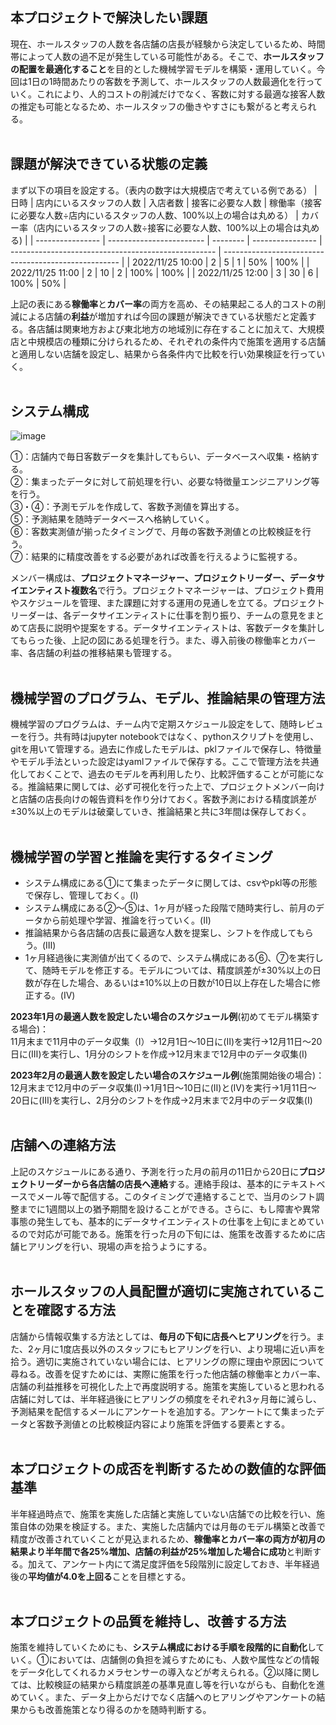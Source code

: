 ## **本プロジェクトで解決したい課題**
現在、ホールスタッフの人数を各店舗の店長が経験から決定しているため、時間帯によって人数の過不足が発生している可能性がある。そこで、**ホールスタッフの配置を最適化すること**を目的とした機械学習モデルを構築・運用していく。今回は1日の1時間あたりの客数を予測して、ホールスタッフの人数最適化を行っていく。これにより、人的コストの削減だけでなく、客数に対する最適な接客人数の推定も可能となるため、ホールスタッフの働きやすさにも繋がると考えられる。  
<br>
## **課題が解決できている状態の定義**
まず以下の項目を設定する。（表内の数字は大規模店で考えている例である）
| 日時             | 店内にいるスタッフの人数 | 入店者数 | 接客に必要な人数 | 稼働率（接客に必要な人数÷店内にいるスタッフの人数、100%以上の場合は丸める） | カバー率（店内にいるスタッフの人数÷接客に必要な人数、100%以上の場合は丸める) | 
| ---------------- | ------------------------ | -------- | ---------------- | --------------------------------------------------- | ---------------------------------------------------- | 
| 2022/11/25 10:00 | 2                        | 5        | 1                | 50%                                                 | 100%                                                 | 
| 2022/11/25 11:00 | 2                        | 10       | 2                | 100%                                                | 100%                                                 | 
| 2022/11/25 12:00 | 3                        | 30       | 6                | 100%                                                | 50%                                                  | 
  
上記の表にある**稼働率**と**カバー率**の両方を高め、その結果起こる人的コストの削減による店舗の**利益**が増加すれば今回の課題が解決できている状態だと定義する。各店舗は関東地方および東北地方の地域別に存在することに加えて、大規模店と中規模店の種類に分けられるため、それぞれの条件内で施策を適用する店舗と適用しない店舗を設定し、結果から各条件内で比較を行い効果検証を行っていく。  
<br>
## **システム構成**
![image](https://user-images.githubusercontent.com/113179618/204151652-00973f9f-95b9-4b04-90c4-bc0ed3a03ce7.png)  

①：店舗内で毎日客数データを集計してもらい、データベースへ収集・格納する。  
②：集まったデータに対して前処理を行い、必要な特徴量エンジニアリング等を行う。  
③・④：予測モデルを作成して、客数予測値を算出する。  
⑤：予測結果を随時データベースへ格納していく。  
⑥：客数実測値が揃ったタイミングで、月毎の客数予測値との比較検証を行う。  
⑦：結果的に精度改善をする必要があれば改善を行えるように監視する。    

メンバー構成は、**プロジェクトマネージャー、プロジェクトリーダー、データサイエンティスト複数名**で行う。プロジェクトマネージャーは、プロジェクト費用やスケジュールを管理、また課題に対する運用の見通しを立てる。プロジェクトリーダーは、各データサイエンティストに仕事を割り振り、チームの意見をまとめて店長に説明や提案をする。データサイエンティストは、客数データを集計してもらった後、上記の図にある処理を行う。また、導入前後の稼働率とカバー率、各店舗の利益の推移結果も管理する。  
<br>
## **機械学習のプログラム、モデル、推論結果の管理方法**
機械学習のプログラムは、チーム内で定期スケジュール設定をして、随時レビューを行う。共有時はjupyter notebookではなく、pythonスクリプトを使用し、gitを用いて管理する。過去に作成したモデルは、pklファイルで保存し、特徴量やモデル手法といった設定はyamlファイルで保存する。ここで管理方法を共通化しておくことで、過去のモデルを再利用したり、比較評価することが可能になる。推論結果に関しては、必ず可視化を行った上で、プロジェクトメンバー向けと店舗の店長向けの報告資料を作り分けておく。客数予測における精度誤差が±30%以上のモデルは破棄していき、推論結果と共に3年間は保存しておく。  
<br>
## **機械学習の学習と推論を実行するタイミング**
- システム構成にある①にて集まったデータに関しては、csvやpkl等の形態で保存し、管理しておく。(Ⅰ)   
- システム構成にある②〜⑤は、1ヶ月が経った段階で随時実行し、前月のデータから前処理や学習、推論を行っていく。(Ⅱ)  
- 推論結果から各店舗の店長に最適な人数を提案し、シフトを作成してもらう。(Ⅲ)  
- 1ヶ月経過後に実測値が出てくるので、システム構成にある⑥、⑦を実行して、随時モデルを修正する。モデルについては、精度誤差が±30%以上の日数が存在した場合、あるいは±10%以上の日数が10日以上存在した場合に修正する。(Ⅳ) 
 
**2023年1月の最適人数を設定したい場合のスケジュール例**(初めてモデル構築する場合)：  
11月末まで11月中のデータ収集（Ⅰ）→12月1日〜10日に(Ⅱ)を実行→12月11日〜20日に(Ⅲ)を実行し、1月分のシフトを作成→12月末まで12月中のデータ収集(Ⅰ)  

**2023年2月の最適人数を設定したい場合のスケジュール例**(施策開始後の場合)：  
12月末まで12月中のデータ収集(Ⅰ)→1月1日〜10日に(Ⅱ)と(Ⅳ)を実行→1月11日〜20日に(Ⅲ)を実行し、2月分のシフトを作成→2月末まで2月中のデータ収集(Ⅰ)  
<br>
## **店舗への連絡方法**
上記のスケジュールにある通り、予測を行った月の前月の11日から20日に**プロジェクトリーダーから各店舗の店長へ連絡**する。連絡手段は、基本的にテキストベースでメール等で配信する。このタイミングで連絡することで、当月のシフト調整までに1週間以上の猶予期間を設けることができる。さらに、もし障害や異常事態の発生しても、基本的にデータサイエンティストの仕事を上旬にまとめているので対応が可能である。施策を行った月の下旬には、施策を改善するために店舗ヒアリングを行い、現場の声を拾うようにする。  
<br>
## **ホールスタッフの人員配置が適切に実施されていることを確認する方法**
店舗から情報収集する方法としては、**毎月の下旬に店長へヒアリング**を行う。また、2ヶ月に1度店長以外のスタッフにもヒアリングを行い、より現場に近い声を拾う。適切に実施されていない場合には、ヒアリングの際に理由や原因について尋ねる。改善を促すためには、実際に施策を行った他店舗の稼働率とカバー率、店舗の利益推移を可視化した上で再度説明する。施策を実施していると思われる店舗に対しては、半年経過後にヒアリングの頻度をそれぞれ3ヶ月毎に減らし、予測結果を配信するメールにアンケートを追加する。アンケートにて集まったデータと客数予測値との比較検証内容により施策を評価する要素とする。   
<br>
## **本プロジェクトの成否を判断するための数値的な評価基準**
半年経過時点で、施策を実施した店舗と実施していない店舗での比較を行い、施策自体の効果を検証する。また、実施した店舗内では月毎のモデル構築と改善で精度が改善されていくことが見込まれるため、**稼働率とカバー率の両方が初月の結果より半年間で各25%増加、店舗の利益が25%増加した場合に成功**と判断する。加えて、アンケート内にて満足度評価を5段階別に設定しておき、半年経過後の**平均値が4.0を上回る**ことを目標とする。  
<br>
## **本プロジェクトの品質を維持し、改善する方法**
施策を維持していくためにも、**システム構成における手順を段階的に自動化**していく。①においては、店舗側の負担を減らすためにも、人数や属性などの情報をデータ化してくれるカメラセンサーの導入などが考えられる。②以降に関しては、比較検証の結果から精度誤差の基準見直し等を行いながらも、自動化を進めていく。また、データ上からだけでなく店舗へのヒアリングやアンケートの結果からも改善施策となり得るのかを随時判断する。






